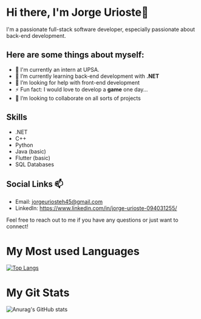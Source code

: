# Hi there, I'm Jorge Urioste👋

I'm a passionate full-stack software developer, especially passionate about back-end development.

## Here are some things about myself:

- 🔭 I'm currently an intern at UPSA.
- 🌱 I’m currently learning back-end development with **.NET**
- 🤔 I’m looking for help with front-end development
- ⚡ Fun fact: I would love to develop a **game** one day...
- 👯 I’m looking to collaborate on all sorts of projects

## Skills
- .NET
- C++
- Python
- Java (basic)
- Flutter (basic)
- SQL Databases

## Social Links 📫 
- Email: jorgeuriosteh45@gmail.com
- LinkedIn: https://www.linkedin.com/in/jorge-urioste-094031255/

Feel free to reach out to me if you have any questions or just want to connect!

# My Most used Languages
[![Top Langs](https://github-readme-stats.vercel.app/api/top-langs/?username=Jorur&layout=donut&show_icons=true&theme=tokyonight)](https://github.com/anuraghazra/github-readme-stats)

# My Git Stats
![Anurag's GitHub stats](https://github-readme-stats.vercel.app/api?username=Jorur&show=reviews,discussions_started,discussions_answered,prs_merged,prs_merged_percentage&show_icons=true&theme=tokyonight)
<!--

Here are some ideas to get you started:
- 
- 
- 💬 Ask me about ...
- 
- 😄 Pronouns: ...
- 
-->
